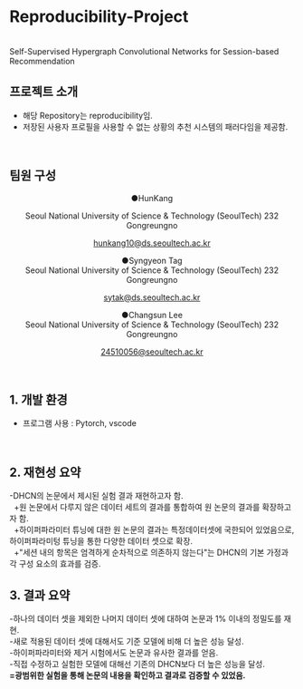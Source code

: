 # Reproducibility-Project
<br>
Self-Supervised Hypergraph Convolutional Networks for Session-based Recommendation

<br>

## 프로젝트 소개
- 해당 Repository는 reproducibility임.
- 저장된 사용자 프로필을 사용할 수 없는 상황의 추천 시스템의 패러다임을 제공함.

<br>

## 팀원 구성

<div align="center">
●HunKang
 
Seoul National University of Science & Technology (SeoulTech) 232 Gongreungno

hunkang10@ds.seoultech.ac.kr

●Syngyeon Tag\
Seoul National University of Science & Technology (SeoulTech) 232 Gongreungno

sytak@ds.seoultech.ac.kr
 
●Changsun Lee\
Seoul National University of Science & Technology (SeoulTech) 232 Gongreungno

24510056@seoultech.ac.kr

</div>

<br>

## 1. 개발 환경

- 프로그램 사용 : Pytorch, vscode
<br>

## 2. 재현성 요약
-DHCN의 논문에서 제시된 실험 결과 재현하고자 함. \
&nbsp; +원 논문에서 다루지 않은 데이터 세트의 결과를 통합하여 원 논문의 결과를 확장하고자 함.\
&nbsp; +하이퍼파라미터 튜닝에 대한 원 논문의 결과는 특정데이터셋에 국한되어 있었음으로, 하이퍼파라미텅 튜닝을 통한 다양한 데이터 셋으로 확장.\
&nbsp; +"세션 내의 항목은 엄격하게 순차적으로 의존하지 않는다"는 DHCN의 기본 가정과 각 구성 요소의 효과를 검증.
<br>

## 3. 결과 요약
-하나의 데이터 셋을 제외한 나머지 데이터 셋에 대하여 논문과 1% 이내의 정밀도를 재현.\
-새로 적용된 데이터 셋에 대해서도 기준 모델에 비해 더 높은 성능 달성.\
-하이퍼파라미터와 제거 시험에서도 논문과 유사한 결과를 얻음.\
-직접 수정하고 실험한 모델에 대해선 기존의 DHCN보다 더 높은 성능을 달성.\
**=광범위한 실험을 통해 논문의 내용을 확인하고 결과로 검증할 수 있었음.**
